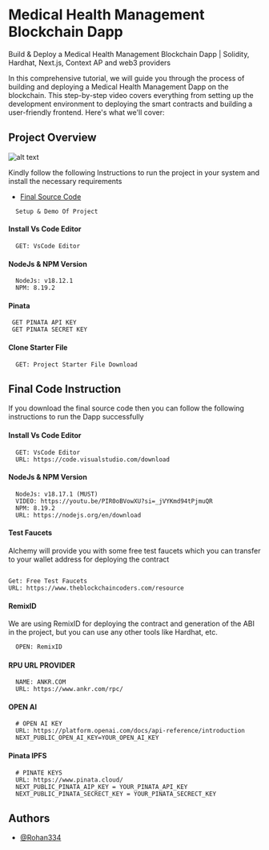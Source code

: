 # Medical Health Management Blockchain Dapp

Build & Deploy a Medical Health Management Blockchain Dapp | Solidity, Hardhat, Next.js, Context AP and web3 providers

In this comprehensive tutorial, we will guide you through the process of building and deploying a Medical Health Management Dapp on the blockchain. This step-by-step video covers everything from setting up the development environment to deploying the smart contracts and building a user-friendly frontend. Here's what we'll cover:

## Project Overview

![alt text](https://www.daulathussain.com/wp-content/uploads/2024/07/Build-Deploy-a-Medical-Health-Management-Blockchain-Dapp-Solidity-Hardhat-Nextjs-Context-AP-and-web3-providers.jpg)

Kindly follow the following Instructions to run the project in your system and install the necessary requirements

- [Final Source Code](https://starlit-zuccutto-c5e6b5.netlify.app/)


```
  Setup & Demo Of Project
```

#### Install Vs Code Editor

```https://code.visualstudio.com/download
  GET: VsCode Editor
```

#### NodeJs & NPM Version

```https://nodejs.org/en/download
  NodeJs: v18.12.1
  NPM: 8.19.2
```

#### Pinata

```https://pinata.cloud
 GET PINATA API KEY
 GET PINATA SECRET KEY
```

#### Clone Starter File

```https://github.com/Rohan334-pro/medical
  GET: Project Starter File Download
```


## Final Code Instruction

If you download the final source code then you can follow the following instructions to run the Dapp successfully





#### Install Vs Code Editor

```
  GET: VsCode Editor
  URL: https://code.visualstudio.com/download
```

#### NodeJs & NPM Version

```
  NodeJs: v18.17.1 (MUST)
  VIDEO: https://youtu.be/PIR0oBVowXU?si=_jVYKmd94tPjmuQR
  NPM: 8.19.2
  URL: https://nodejs.org/en/download
```

#### Test Faucets

Alchemy will provide you with some free test faucets which you can transfer to your wallet address for deploying the contract

```

Get: Free Test Faucets
URL: https://www.theblockchaincoders.com/resource

```

#### RemixID

We are using RemixID for deploying the contract and generation of the ABI in the project, but you can use any other tools like Hardhat, etc.

```https://remix-project.org
  OPEN: RemixID
```

#### RPU URL PROVIDER

```
  NAME: ANKR.COM
  URL: https://www.ankr.com/rpc/
```

#### OPEN AI

```https://platform.openai.com/docs/api-reference/introduction
  # OPEN AI KEY
  URL: https://platform.openai.com/docs/api-reference/introduction
  NEXT_PUBLIC_OPEN_AI_KEY=YOUR_OPEN_AI_KEY 
```

#### Pinata IPFS

```https://www.pinata.cloud/
  # PINATE KEYS
  URL: https://www.pinata.cloud/
  NEXT_PUBLIC_PINATA_AIP_KEY = YOUR_PINATA_API_KEY 
  NEXT_PUBLIC_PINATA_SECRECT_KEY = YOUR_PINATA_SECRECT_KEY  
```



## Authors

- [@Rohan334](https://github.com/Rohan334-pro/medical)

